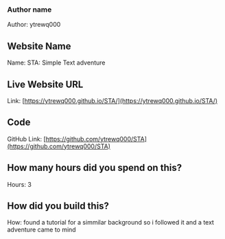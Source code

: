 ### Author name

Author: ytrewq000

## Website Name

Name: STA: Simple Text adventure

## Live Website URL

Link: [https://ytrewq000.github.io/STA/](https://ytrewq000.github.io/STA/)

## Code

GitHub Link: [https://github.com/ytrewq000/STA](https://github.com/ytrewq000/STA)

## How many hours did you spend on this?

Hours: 3

## How did you build this?

How: found a tutorial for a simmilar background so i followed it and a text adventure came to mind
